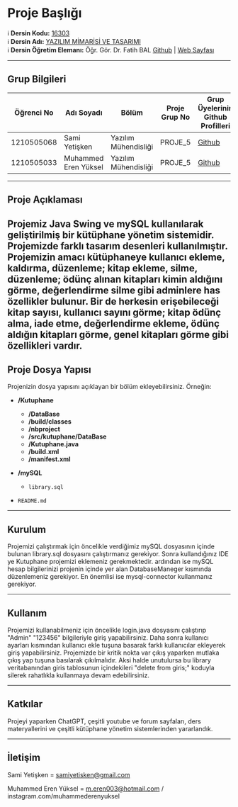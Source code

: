 # Proje Başlığı

:information_source: **Dersin Kodu:** [16303](https://ebp.klu.edu.tr/Ders/dersDetay/YAZ16303/716026/tr)  
:information_source: **Dersin Adı:** [YAZILIM MİMARİSİ VE TASARIMI](https://ebp.klu.edu.tr/Ders/dersDetay/YAZ16303/716026/tr)  
:information_source: **Dersin Öğretim Elemanı:** Öğr. Gör. Dr. Fatih BAL  [Github](https://github.com/balfatih)   |    [Web Sayfası](https://balfatih.github.io/)
   
---

## Grup Bilgileri

|  Öğrenci No |       Adı Soyadı       |        Bölüm          		| Proje Grup No | Grup Üyelerinin Github Profilleri                 |
|-------------|------------------------|--------------------------|---------------|---------------------------------------------------|
| 1210505068  | Sami Yetişken			     | Yazılım Mühendisliği     | PROJE_5       | [Github](https://github.com/samiyetisken/)        |
| 1210505033  | Muhammed Eren Yüksel   | Yazılım Mühendisliği     | PROJE_5       | [Github](https://github.com/Eren075/)             |


---

## Proje Açıklaması


Projemiz Java Swing ve mySQL kullanılarak geliştirilmiş bir kütüphane yönetim sistemidir. Projemizde farklı tasarım desenleri kullanılmıştır. Projemizin amacı kütüphaneye kullanıcı ekleme, kaldırma, düzenleme; kitap ekleme, silme, düzenleme; ödünç alınan kitapları kimin aldığını görme, değerlendirme silme gibi adminlere has özellikler bulunur. Bir de herkesin erişebileceği kitap sayısı, kullanıcı sayını görme; kitap ödünç alma, iade etme, değerlendirme ekleme, ödünç aldığın kitapları görme, genel kitapları görme gibi özellikleri vardır.
---

## Proje Dosya Yapısı

Projenizin dosya yapısını açıklayan bir bölüm ekleyebilirsiniz. Örneğin:
- **/Kutuphane**
  - **/DataBase**
  - **/build/classes**
  - **/nbproject**
  - **/src/kutuphane/DataBase**
  - **/Kutuphane.java**
  - **/build.xml**
  - **/manifest.xml**
- **/mySQL**
    - `library.sql`

- `README.md`



---

## Kurulum

 Projemizi çalıştırmak için öncelikle verdiğimiz mySQL dosyasının içinde bulunan library.sql dosyasını çalıştırmanız gerekiyor. Sonra kullandığınız IDE ye Kutuphane projemizi eklemeniz gerekmektedir. ardından ise mySQL hesap bilgilerinizi projenin içinde yer alan DatabaseManeger kısmında düzenlemeniz gerekiyor. En önemlisi ise mysql-connector kullanmanız gerekiyor. 

---

## Kullanım

Projemizi kullanabilmeniz için öncelikle login.java dosyasını çalıştırıp "Admin" "123456" bilgileriyle giriş yapabilirsiniz. Daha sonra kullanıcı ayarları kısmından kullanıcı ekle tuşuna basarak farklı kullanıcılar ekleyerek giriş yapabilirsiniz. Projemizde bir kritik nokta var çıkış yaparken mutlaka çıkış yap tuşuna basılarak çıkılmalıdır. Aksi halde unutulursa bu library veritabanından giris tablosunun içindekileri "delete from giris;" koduyla silerek rahatlıkla kullanmaya devam edebilirsiniz.

---

## Katkılar

Projeyi yaparken ChatGPT, çeşitli youtube ve forum sayfaları, ders materyallerini ve çeşitli kütüphane yönetim sistemlerinden yararlandık.

---

## İletişim

Sami Yetişken = samiyetisken@gmail.com

Muhammed Eren Yüksel = m.eren003@hotmail.com  / instagram.com/muhammederenyuksel
